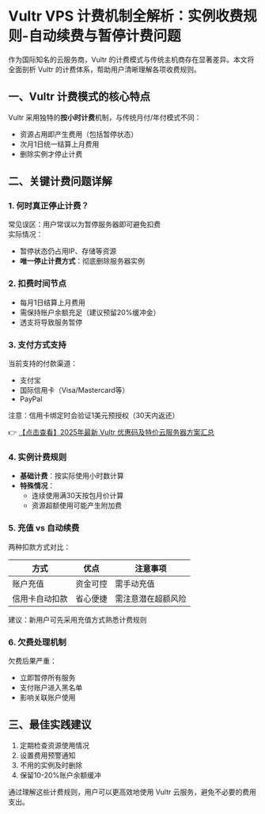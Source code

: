 # Vultr VPS 计费机制全解析：实例收费规则-自动续费与暂停计费问题

作为国际知名的云服务商，Vultr 的计费模式与传统主机商存在显著差异。本文将全面剖析 Vultr 的计费体系，帮助用户清晰理解各项收费规则。

## 一、Vultr 计费模式的核心特点

Vultr 采用独特的**按小时计费**机制，与传统月付/年付模式不同：
- 资源占用即产生费用（包括暂停状态）
- 次月1日统一结算上月费用
- 删除实例才停止计费

## 二、关键计费问题详解

### 1. 何时真正停止计费？
常见误区：用户常误以为暂停服务器即可避免扣费  
实际情况：
- 暂停状态仍占用IP、存储等资源
- **唯一停止计费方式**：彻底删除服务器实例

### 2. 扣费时间节点
- 每月1日结算上月费用
- 需保持账户余额充足（建议预留20%缓冲金）
- 透支将导致服务暂停

### 3. 支付方式支持
当前支持的付款渠道：
- 支付宝
- 国际信用卡（Visa/Mastercard等）
- PayPal

注意：信用卡绑定时会验证1美元预授权（30天内返还）

👉 [【点击查看】2025年最新 Vultr 优惠码及特价云服务器方案汇总](https://bit.ly/VuLtr)

### 4. 实例计费规则
- **基础计费**：按实际使用小时数计算
- **特殊情况**：
  - 连续使用满30天按包月价计算
  - 资源超额使用可能产生附加费

### 5. 充值 vs 自动续费
两种扣款方式对比：

| 方式 | 优点 | 注意事项 |
|------|------|----------|
| 账户充值 | 资金可控 | 需手动充值 |
| 信用卡自动扣款 | 省心便捷 | 需注意潜在超额风险 |

建议：新用户可先采用充值方式熟悉计费规则

### 6. 欠费处理机制
欠费后果严重：
- 立即暂停所有服务
- 支付账户进入黑名单
- 影响关联账户使用

## 三、最佳实践建议
1. 定期检查资源使用情况
2. 设置费用预警通知
3. 不用的实例及时删除
4. 保留10-20%账户余额缓冲

通过理解这些计费规则，用户可以更高效地使用 Vultr 云服务，避免不必要的费用支出。